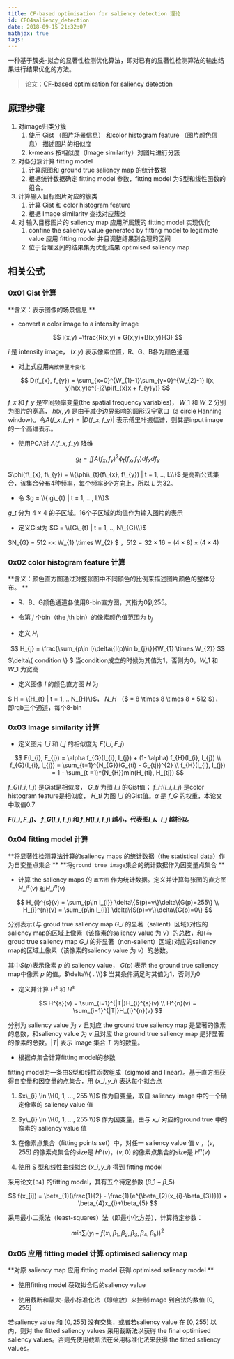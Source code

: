 ```yaml
---
title: CF-based optimisation for saliency detection 理论
id: CFO4saliency_detection
date: 2018-09-15 21:32:07
mathjax: true
tags:
---
```

一种基于簇类-拟合的显著性检测优化算法，即对已有的显著性检测算法的输出结果进行结果优化的方法。<!-- more -->

> 论文：[CF-based optimisation for saliency detection](https://ieeexplore.ieee.org/document/8361747/)

## 原理步骤

1. 对image归类分簇
   1. 使用 Gist （图片场景信息） 和color histogram feature （图片颜色信息） 描述图片的相似度
   2. k-means 按相似度（Image similarity）对图片进行分簇
2. 对各分簇计算 fitting model
   1. 计算原图和 ground true saliency map 的统计数据
   2. 根据统计数据确定 fitting model 参数，fitting model 为S型和线性函数的组合。
3. 计算输入目标图片对应的簇类
   1. 计算 Gist 和 color histogram feature
   2. 根据 Image similarity 查找对应簇类
4. 对 输入目标图片的 saliency map 应用所属簇的 fitting model 实现优化
   1. confine the saliency value generated by fitting model to legitimate value 应用 fitting model 并且调整结果到合理的区间
   2. 位于合理区间的结果集为优化结果 optimised saliency map

## 相关公式

### 0x01 Gist 计算

**含义：表示图像的场景信息 **

* convert a color image to a intensity image 

$$
i(x,y) =\frac{R(x,y) + G(x,y)+B(x,y)}{3}
$$

$i$ 是 intensity image， $(x. y)$ 表示像素位置，R、G、B各为颜色通道

* 对上式应用`离散傅里叶变化`

$$
D(f_{x}, f_{y}) = \sum_{x=0}^{W_{1}-1}\sum_{y=0}^{W_{2}-1} i(x, y)h(x,y)e^{-j2\pi(f_{x}x + f_{y}y)}
$$

$f\_{x}$ 和 $f\_{y}$ 是空间频率变量(the spatial frequency variables)， $W\_{1}$ 和 $W\_{2}$ 分别为图片的宽高， $h(x,y)$ 是由于减少边界影响的圆形汉宁宽口（a circle Hanning window）。令$A(f\_{x}, f\_{y}) = |D(f\_{x}, f\_{y})|$ 表示傅里叶振幅谱，则其是input image 的一个高维表示。

* 使用PCA对 $A(f\_{x}, f\_{y})$ 降维

$$
g_{t} = \iint A(f_{x}, f_{y})^{2}\phi_{t}(f_{x}, f_{y})df_{x}df_{y}
$$

$\phi(f\_{x}, f\_{y}) = \\{\phi\_{t}(f\_{x}, f\_{y}) | t = 1, .., L\\}$ 是高斯公式集合，该集合分布4种频率，每个频率8个方向上，所以 $L$ 为32。

* 令 $g = \\{ g\_{t} | t = 1, .. , L\\}$

$g\_{t}$ 分为 $4 \times  4$ 的子区域。16个子区域的均值作为输入图片的表示

* 定义Gist为 $G = \\{G\_{t} | t = 1, .., N\_{G}\\}$

$N\_{G} = 512 << W\_{1} \times W\_{2} $ ，$512 = 32 \times 16 = (4 \times 8) \times (4 \times 4)$


### 0x02 color histogram feature 计算

**含义：颜色直方图通过对整张图中不同颜色的比例来描述图片颜色的整体分布。 **

* R、B、G颜色通道各使用8-bin直方图，其指为0到255。

* 令第 $j$ 个bin（the $j$th bin）的像素颜色值范围为 $b_{j}$

* 定义 $H_{i}$

$$
H_{j} = \frac{\sum_{p\in I}\delta\{I(p)\in b_{j}\}}{W_{1} \times W_{2}}
$$
$\delta\\{ condition \\} $ 当condition成立的时候为其值为1，否则为0，$W\_{1}$ 和 $W\_{1}$ 为宽高

* 定义图像 $I$ 的颜色直方图 $H$ 为

$ H = \\{H\_{t} | t = 1, .. N\_{H}\\}$， $N\_{H}$ （$ = 8 \times 8 \times 8 = 512 $），即rgb三个通道，每个8-bin


### 0x03 Image similarity 计算

* 定义图片 $I\_{i}$ 和 $I\_{j}$ 的相似度为 $F(I\_{i}, F\_{j})$

$$
F(I_{i}, F_{j}) = \alpha f_{G}(I_{i}, I_{j}) + (1- \alpha) f_{H}(I_{i}, I_{j}) \\
f_{G}(I_{i}, I_{j}) = \sum_{t=1}^{N_{G}}(G_{ti} - G_{tj})^{2} \\
f_{H}(I_{i}, I_{j}) = 1 - \sum_{t =1}^{N_{H}}min(H_{ti}, H_{tj})
$$

$f\_{G}(I\_{i}, I\_{j})$ 是Gist是相似度， $G\_{ti}$ 为图 $I\_{i}$ 的Gist值； $f\_{H}(I\_{i}, I\_{j})$ 是color histogram feature是相似度， $H\_{ti}$ 为图 $I\_{i}$ 的Gist值。$\alpha$ 是 $f\_{G}$ 的权重，本论文中取值0.7

**$F(I\_{i}, F\_{j})$、  $f\_{G}(I\_{i}, I\_{j})$ 和 $f\_{H}(I\_{i}, I\_{j})$ 越小，代表图$I\_{i}$、$I\_{j}$ 越相似。**

### 0x04 fitting model 计算

**将显著性检测算法计算的saliency maps 的统计数据（the statistical data）作为自变量点集合 ** 
**将`ground true image`集合的统计数据作为因变量点集合 **

* 计算 the saliency maps 的 `直方图` 作为统计数据。定义并计算每张图的直方图 $H\_{i}^{s}(v)$ 和$H\_{i}^{n}(v)$

$$
H_{i}^{s}(v) = \sum_{p\in I_{i}} \delta\{S(p)=v\}\delta\{G(p)=255\} \\
      H_{i}^{n}(v) = \sum_{p\in I_{i}} \delta\{S(p)=v\}\delta\{G(p)=0\}
$$

分别表示`(`与 groud true saliency map $G\_{i}$ 的显著（salient）区域`)`对应的saliency map的区域上像素（该像素的saliency value 为 $v$）的总数，和`(`与 groud true saliency map $G\_{i}$ 的非显著（non-salient）区域`)`对应的saliency map的区域上像素（该像素的saliency value 为 $v$）的总数。

其中$S(p)$表示像素 $p$ 的 saliency value， $G(p)$ 表示 the ground  true saliency map中像素 $p$ 的值。$\delta\\{ . \\}$ 当其条件满足时其值为1，否则为0

* 定义并计算 $H^{s}$ 和 $H^{s}$ 

$$
H^{s}(v) = \sum_{i=1}^{|T|}H_{i}^{s}(v) \\
H^{n}(v) = \sum_{i=1}^{|T|}H_{i}^{n}(v)
$$

分别为 saliency value 为 $v$ 且对应 the ground true saliency map 是显著的像素的总数，和saliency value 为 $v$ 且对应 the ground true saliency map 是非显著的像素的总数。$|T|$ 表示 image 集合 $T$ 内的数量。


* 根据点集合计算fitting model的参数

fitting model为一条由S型和线性函数组成（sigmoid and linear）。基于直方图获得自变量和因变量的点集合，用 $(x\_{i}, y\_{i})$ 表达每个拟合点

   1. $x\_{i} \in \\{0, 1, ..., 255 \\}$ 作为自变量，取自 saliency image 中的一个确定像素的 saliency value 值

   2. $y\_{i} \in \\{0, 1, ..., 255 \\}$ 作为因变量，由与 $x\_{i}$ 对应的ground true 中的像素的 saliency value 值

   3. 在像素点集合（fitting points set）中，对任一 saliency value 值  $v$ ，$(v, 255)$ 的像素点集合的size是 $H^{s}(v)$，$(v, 0)$ 的像素点集合的size是 $H^{n}(v)$ 

   4. 使用 S 型和线性曲线拟合 $(x\_{i}, y\_{i})$ 得到 fitting model

采用论文`[34]` 的fitting model，其有五个待定参数 $(\beta\_{1} - \beta\_{5})$

$$
f(x_[i]) = \beta_{1}(\frac{1}{2} - \frac{1}{e^{\beta_{2}(x_{i}-\beta_{3})}}) + \beta_{4}x_{i}+\beta_{5}
$$

采用最小二乘法（least-squares）法（即最小化方差），计算待定参数：

$$
min \sum_{i}(y_{i} - f(x_{i},\beta_{1},\beta_{2},\beta_{3},\beta_{4},\beta_{5}))^{2}
$$


### 0x05 应用 fitting model 计算 optimised saliency map

**对原 saliency map 应用 fitting model 获得 optimised saliency model **

* 使用fitting model 获取拟合后的saliency value

* 使用截断和最大-最小标准化法（即缩放）来控制image 到合法的数值 $[0, 255]$ 

若saliency value 和 $[0, 255]$ 没有交集，或者若saliency value 在 $[0, 255]$ 以内，则对  the fitted saliency values 采用截断法以获得  the final optimised saliency values。否则先使用截断法在采用标准化法来获得 the fitted saliency values。